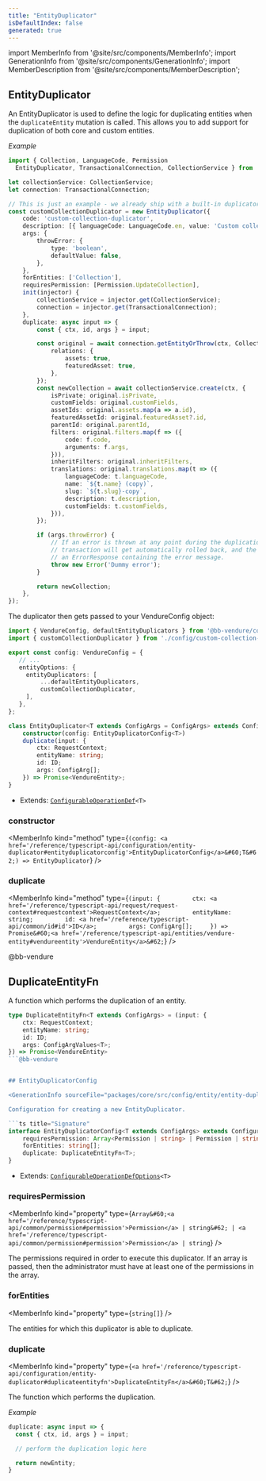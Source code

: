 ```yaml
---
title: "EntityDuplicator"
isDefaultIndex: false
generated: true
---
```

<!-- This file was generated from the Vendure source. Do not modify. Instead, re-run the "docs:build" script -->
import MemberInfo from '@site/src/components/MemberInfo';
import GenerationInfo from '@site/src/components/GenerationInfo';
import MemberDescription from '@site/src/components/MemberDescription';


## EntityDuplicator

<GenerationInfo sourceFile="packages/core/src/config/entity/entity-duplicator.ts" sourceLine="158" packageName="@bb-vendure/core" since="2.2.0" />

An EntityDuplicator is used to define the logic for duplicating entities when the `duplicateEntity` mutation is called.
This allows you to add support for duplication of both core and custom entities.

*Example*

```ts title=src/config/custom-collection-duplicator.ts
import { Collection, LanguageCode, Permission
  EntityDuplicator, TransactionalConnection, CollectionService } from '@bb-vendure/core';

let collectionService: CollectionService;
let connection: TransactionalConnection;

// This is just an example - we already ship with a built-in duplicator for Collections.
const customCollectionDuplicator = new EntityDuplicator({
    code: 'custom-collection-duplicator',
    description: [{ languageCode: LanguageCode.en, value: 'Custom collection duplicator' }],
    args: {
        throwError: {
            type: 'boolean',
            defaultValue: false,
        },
    },
    forEntities: ['Collection'],
    requiresPermission: [Permission.UpdateCollection],
    init(injector) {
        collectionService = injector.get(CollectionService);
        connection = injector.get(TransactionalConnection);
    },
    duplicate: async input => {
        const { ctx, id, args } = input;

        const original = await connection.getEntityOrThrow(ctx, Collection, id, {
            relations: {
                assets: true,
                featuredAsset: true,
            },
        });
        const newCollection = await collectionService.create(ctx, {
            isPrivate: original.isPrivate,
            customFields: original.customFields,
            assetIds: original.assets.map(a => a.id),
            featuredAssetId: original.featuredAsset?.id,
            parentId: original.parentId,
            filters: original.filters.map(f => ({
                code: f.code,
                arguments: f.args,
            })),
            inheritFilters: original.inheritFilters,
            translations: original.translations.map(t => ({
                languageCode: t.languageCode,
                name: `${t.name} (copy)`,
                slug: `${t.slug}-copy`,
                description: t.description,
                customFields: t.customFields,
            })),
        });

        if (args.throwError) {
            // If an error is thrown at any point during the duplication process, the entire
            // transaction will get automatically rolled back, and the mutation will return
            // an ErrorResponse containing the error message.
            throw new Error('Dummy error');
        }

        return newCollection;
    },
});
```

The duplicator then gets passed to your VendureConfig object:

```ts title=src/vendure-config.ts
import { VendureConfig, defaultEntityDuplicators } from '@bb-vendure/core';
import { customCollectionDuplicator } from './config/custom-collection-duplicator';

export const config: VendureConfig = {
   // ...
   entityOptions: {
     entityDuplicators: [
         ...defaultEntityDuplicators,
         customCollectionDuplicator,
     ],
   },
};
```

```ts title="Signature"
class EntityDuplicator<T extends ConfigArgs = ConfigArgs> extends ConfigurableOperationDef<T> {
    constructor(config: EntityDuplicatorConfig<T>)
    duplicate(input: {
        ctx: RequestContext;
        entityName: string;
        id: ID;
        args: ConfigArg[];
    }) => Promise<VendureEntity>;
}
```
* Extends: <code><a href='/reference/typescript-api/configurable-operation-def/#configurableoperationdef'>ConfigurableOperationDef</a>&#60;T&#62;</code>



<div className="members-wrapper">

### constructor

<MemberInfo kind="method" type={`(config: <a href='/reference/typescript-api/configuration/entity-duplicator#entityduplicatorconfig'>EntityDuplicatorConfig</a>&#60;T&#62;) => EntityDuplicator`}   />


### duplicate

<MemberInfo kind="method" type={`(input: {         ctx: <a href='/reference/typescript-api/request/request-context#requestcontext'>RequestContext</a>;         entityName: string;         id: <a href='/reference/typescript-api/common/id#id'>ID</a>;         args: ConfigArg[];     }) => Promise&#60;<a href='/reference/typescript-api/entities/vendure-entity#vendureentity'>VendureEntity</a>&#62;`}   />




</div>@bb-vendure


## DuplicateEntityFn

<GenerationInfo sourceFile="packages/core/src/config/entity/entity-duplicator.ts" sourceLine="21" packageName="@bb-vendure/core" since="2.2.0" />

A function which performs the duplication of an entity.

```ts title="Signature"
type DuplicateEntityFn<T extends ConfigArgs> = (input: {
    ctx: RequestContext;
    entityName: string;
    id: ID;
    args: ConfigArgValues<T>;
}) => Promise<VendureEntity>
```@bb-vendure


## EntityDuplicatorConfig

<GenerationInfo sourceFile="packages/core/src/config/entity/entity-duplicator.ts" sourceLine="36" packageName="@bb-vendure/core" since="2.2.0" />

Configuration for creating a new EntityDuplicator.

```ts title="Signature"
interface EntityDuplicatorConfig<T extends ConfigArgs> extends ConfigurableOperationDefOptions<T> {
    requiresPermission: Array<Permission | string> | Permission | string;
    forEntities: string[];
    duplicate: DuplicateEntityFn<T>;
}
```
* Extends: <code><a href='/reference/typescript-api/configurable-operation-def/configurable-operation-def-options#configurableoperationdefoptions'>ConfigurableOperationDefOptions</a>&#60;T&#62;</code>



<div className="members-wrapper">

### requiresPermission

<MemberInfo kind="property" type={`Array&#60;<a href='/reference/typescript-api/common/permission#permission'>Permission</a> | string&#62; | <a href='/reference/typescript-api/common/permission#permission'>Permission</a> | string`}   />

The permissions required in order to execute this duplicator. If an array is passed,
then the administrator must have at least one of the permissions in the array.
### forEntities

<MemberInfo kind="property" type={`string[]`}   />

The entities for which this duplicator is able to duplicate.
### duplicate

<MemberInfo kind="property" type={`<a href='/reference/typescript-api/configuration/entity-duplicator#duplicateentityfn'>DuplicateEntityFn</a>&#60;T&#62;`}   />

The function which performs the duplication.

*Example*

```ts
duplicate: async input => {
  const { ctx, id, args } = input;

  // perform the duplication logic here

  return newEntity;
}
```


</div>
